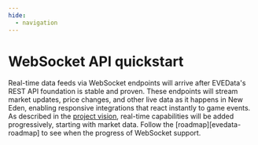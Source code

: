```yaml
---
hide:
  - navigation
---
```


# WebSocket API quickstart

Real-time data feeds via WebSocket endpoints will arrive after EVEData's REST API foundation is stable and proven. These endpoints will stream market updates, price changes, and other live data as it happens in New Eden, enabling responsive integrations that react instantly to game events. As described in the [project vision](../vision.md), real-time capabilities will be added progressively, starting with market data. Follow the [roadmap][evedata-roadmap] to see when the progress of WebSocket support.
